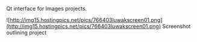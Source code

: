 Qt interface for Images projects.

![http://img15.hostingpics.net/pics/766403luwakscreen01.png](http://img15.hostingpics.net/pics/766403luwakscreen01.png)
Screenshot outlining project